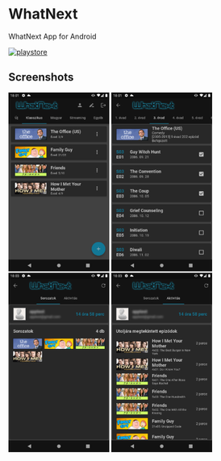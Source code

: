 # WhatNext

WhatNext App for Android

<a target="_blank" href="https://play.google.com/store/apps/details?id=hu.knyigtech.whatnext"><img src="https://raw.githubusercontent.com/steverichey/google-play-badge-svg/master/img/en_get.svg" alt="playstore" width="200"/></a>

## Screenshots

<div>
<img src="assets/screenshots/Screenshot_1.png" alt="screenshot1" width="200"/>
<img src="assets/screenshots/Screenshot_2.png" alt="screenshot2" width="200"/>
<img src="assets/screenshots/Screenshot_3.png" alt="screenshot3" width="200"/>
<img src="assets/screenshots/Screenshot_4.png" alt="screenshot4" width="200"/>
</div>
